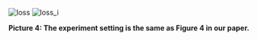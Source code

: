 ![loss](https://github.com/user-attachments/assets/7d61ec9f-acd7-4f3c-9559-89c78cca8008) ![loss_i](https://github.com/user-attachments/assets/8e5f88fb-2c21-4b65-9f77-28b77cfd45b6)

**Picture 4: The experiment setting is the same as Figure 4 in our paper.**
